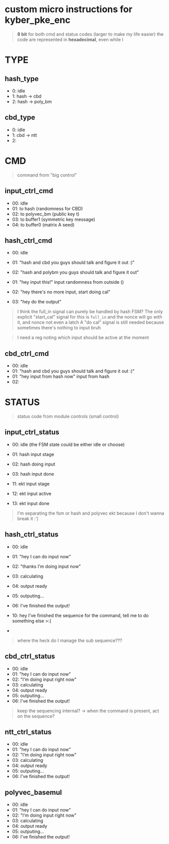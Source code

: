 # custom micro instructions for kyber_pke_enc
> **8 bit** for both cmd and status codes (larger to make my life easier)
> the code are represented in **hexadecimal**, even while I

# TYPE

## hash_type
- 0: idle
- 1: hash -> cbd
- 2: hash -> poly_bm

## cbd_type
- 0: idle
- 1: cbd -> ntt
- 2: 

# CMD
> command from "big control"

## input_ctrl_cmd
- 00: idle
- 01: to hash (randomness for CBD)
- 02: to polyvec_bm (public key t)
- 03: to buffer1 (symmetric key message)
- 04: to buffer0 (matrix A seed)

## hash_ctrl_cmd
- 00: idle
- 01: "hash and cbd you guys should talk and figure it out :)"
- 02: "hash and polybm you guys should talk and figure it out"

- 01: "hey input this!" input randomness from outside ()
- 02: "hey there's no more input, start doing cal"
- 03: "hey do the output"

> I think the full_in signal can purely be handled by hash FSM?
> The only explicit "start_cal" signal for this is `full_in` and the nonce will go with it, and nonce not even a latch
> A "do cal" signal is still needed because sometimes there's nothing to input bruh

> I need a reg noting which input should be active at the moment

## cbd_ctrl_cmd
- 00: idle
- 01: "hash and cbd you guys should talk and figure it out :)"
- 01: "hey input from hash now" input from hash
- 02: 

# STATUS
> status code from module controls (small control)

## input_ctrl_status
- 00: idle (the FSM state could be either idle or choose)
- 01: hash input stage
- 02: hash doing input
- 03: hash input done

- 11: ekt input stage
- 12: ekt input active
- 13: ekt input done

> I'm separating the fsm or hash and polyvec ekt because I don't wanna break it :')

## hash_ctrl_status
- 00: idle
- 01: "hey I can do input now"
- 02: "thanks I'm doing input now"
- 03: calculating
- 04: output ready
- 05: outputing...
- 06: I've finished the output!

- 10: hey I've finished the sequence for the command, tell me to do something else >:(
- 
> where the heck do I manage the sub sequence???

## cbd_ctrl_status
- 00: idle
- 01: "hey I can do input now"
- 02: "I'm doing input right now"
- 03: calculating
- 04: output ready
- 05: outputing...
- 06: I've finished the output!
 
 > keep the sequencing internal?
 > -> when the command is present, act on the sequence?
 
## ntt_ctrl_status
- 00: idle
- 01: "hey I can do input now"
- 02: "I'm doing input right now"
- 03: calculating
- 04: output ready
- 05: outputing...
- 06: I've finished the output!


## polyvec_basemul

- 00: idle
- 01: "hey I can do input now"
- 02: "I'm doing input right now"
- 03: calculating
- 04: output ready
- 05: outputing...
- 06: I've finished the output!
